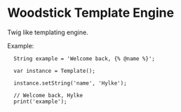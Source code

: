 # Woodstick Template Engine

Twig like templating engine.

Example:
```
  String example = 'Welcome back, {% @name %}';

  var instance = Template();

  instance.setString('name', 'Hylke');

  // Welcome back, Hylke
  print('example');
```